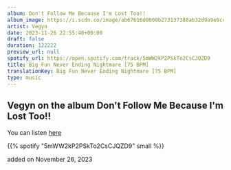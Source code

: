 ```yaml
---
album: Don't Follow Me Because I'm Lost Too!!
album_image: https://i.scdn.co/image/ab67616d0000b273137388ab32d9a9e9cc11b7e7
artist: Vegyn
date: 2023-11-26 22:55:40+00:00
draft: false
duration: 122222
preview_url: null
spotify_url: https://open.spotify.com/track/5mWW2kP2PSkTo2CsCJQZD9
title: Big Fun Never Ending Nightmare [75 BPM]
translationKey: Big Fun Never Ending Nightmare [75 BPM]
type: music
---
```


## Vegyn on the album Don't Follow Me Because I'm Lost Too!!

You can listen [here](https://open.spotify.com/track/5mWW2kP2PSkTo2CsCJQZD9)

{{% spotify "5mWW2kP2PSkTo2CsCJQZD9" small %}}

added on November 26, 2023